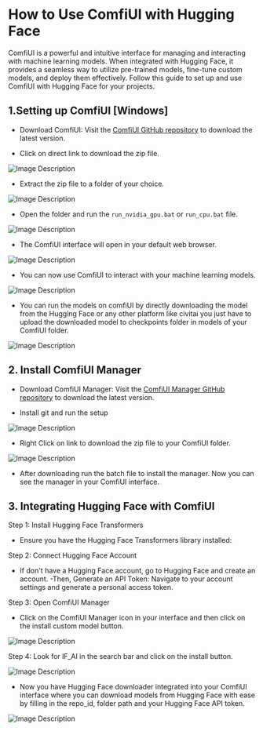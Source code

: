 # **How to Use ComfiUI with Hugging Face**

ComfiUI is a powerful and intuitive interface for managing and interacting with machine learning models. When integrated with Hugging Face, it provides a seamless way to utilize pre-trained models, fine-tune custom models, and deploy them effectively. Follow this guide to set up and use ComfiUI with Hugging Face for your projects.

## 1.Setting up ComfiUI [Windows] 

- Download ComfiUI:
Visit the [ComfiUI GitHub repository](https://github.com/comfyanonymous/ComfyUI) to download the latest version.


- Click on direct link to download the zip file.


![Image Description](https://github.com/nikbearbrown/ENGR-0201-Organizing-Academic-Success-AI-for-Personalized-Learning/blob/main/ENGR_0201/ComfiUI_1.png)


- Extract the zip file to a folder of your choice.


![Image Description](https://github.com/nikbearbrown/ENGR-0201-Organizing-Academic-Success-AI-for-Personalized-Learning/blob/main/ENGR_0201/ComfiUI_2.png)


- Open the folder and run the `run_nvidia_gpu.bat` or `run_cpu.bat` file.


![Image Description](https://github.com/nikbearbrown/ENGR-0201-Organizing-Academic-Success-AI-for-Personalized-Learning/blob/main/ENGR_0201/ComfiUI_3.png)


- The ComfiUI interface will open in your default web browser.


![Image Description](https://github.com/nikbearbrown/ENGR-0201-Organizing-Academic-Success-AI-for-Personalized-Learning/blob/main/ENGR_0201/ComfiUI_4.png)


- You can now use ComfiUI to interact with your machine learning models.


![Image Description](https://github.com/nikbearbrown/ENGR-0201-Organizing-Academic-Success-AI-for-Personalized-Learning/blob/main/ENGR_0201/ComfiUI_5.png)


- You can run the models on comfiUI by directly downloading the model from the Hugging Face or any other platform like civitai
you just have to upload the downloaded model to checkpoints folder in models of your ComfiUI folder.


![Image Description](https://github.com/nikbearbrown/ENGR-0201-Organizing-Academic-Success-AI-for-Personalized-Learning/blob/main/ENGR_0201/ComfiUI_6.png)



##  2. Install ComfiUI Manager 

- Download ComfiUI Manager:
Visit the [ComfiUI Manager GitHub repository](https://github.com/ltdrdata/ComfyUI-Manager) to download the latest version.

- Install git and run the setup

![Image Description](https://github.com/nikbearbrown/ENGR-0201-Organizing-Academic-Success-AI-for-Personalized-Learning/blob/main/ENGR_0201/ComfiUI_10.png)


- Right Click on link to download the zip file to your ComfiUI folder.
  
![Image Description](https://github.com/nikbearbrown/ENGR-0201-Organizing-Academic-Success-AI-for-Personalized-Learning/blob/main/ENGR_0201/ComfiUI_11.png)


- After downloading run the batch file to install the manager. Now you can see the manager in your ComfiUI interface.


## 3. Integrating Hugging Face with ComfiUI 

Step 1: Install Hugging Face Transformers 
- Ensure you have the Hugging Face Transformers library installed:


Step 2: Connect Hugging Face Account
- If don't have a Hugging Face account, go to Hugging Face and create an account.
-Then, Generate an API Token:
Navigate to your account settings and generate a personal access token.


Step 3: Open ComfiUI Manager 

- Click on the ComfiUI Manager icon in your interface and then click on the install custom model button.

![Image Description](https://github.com/nikbearbrown/ENGR-0201-Organizing-Academic-Success-AI-for-Personalized-Learning/blob/main/ENGR_0201/ComfiUI_7.png)

Step 4: Look for IF_AI in the search bar and click on the install button.

![Image Description](https://github.com/nikbearbrown/ENGR-0201-Organizing-Academic-Success-AI-for-Personalized-Learning/blob/main/ENGR_0201/ComfiUI_8.png)

- Now you have Hugging Face downloader integrated into your ComfiUI interface where you can download models from Hugging Face with ease by filling in the repo_id, folder path and your Hugging Face API token.

![Image Description](https://github.com/nikbearbrown/ENGR-0201-Organizing-Academic-Success-AI-for-Personalized-Learning/blob/main/ENGR_0201/ComfiUI_9.png)









